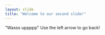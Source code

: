 ```yaml
---
layout: slide
title: "Welcome to our second slide!"
---
```

"Wasss uppppp"
Use the left arrow to go back!
